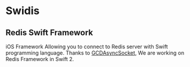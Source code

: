 # Swidis
## Redis Swift Framework
iOS Framework Allowing you to connect to Redis server with Swift programming language. Thanks to [GCDAsyncSocket](https://github.com/robbiehanson/CocoaAsyncSocket), We are working on Redis Framework in Swift 2.
